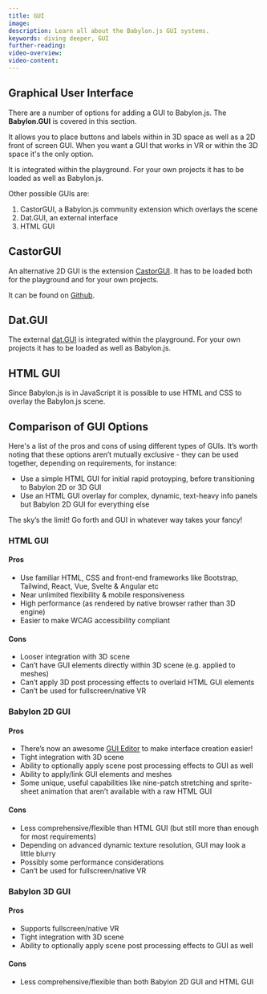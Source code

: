 ```yaml
---
title: GUI
image: 
description: Learn all about the Babylon.js GUI systems.
keywords: diving deeper, GUI
further-reading:
video-overview:
video-content:
---
```


## Graphical User Interface

There are a number of options for adding a GUI to Babylon.js. The **Babylon.GUI** is covered in this section.

It allows you to place buttons and labels within in 3D space as well as a 2D front of screen GUI.
When you want a GUI that works in VR or within the 3D space it's the only option.

It is integrated within the playground. For your own projects it has to be loaded as well as Babylon.js.

<Playground id="#NGS9AU" title="Simple GUI Slider Example" description="Simple example of adding a GUI slider to your scene." image="/img/playgroundsAndNMEs/divingDeeperGUI1.jpg"/>

Other possible GUIs are:
1. CastorGUI, a Babylon.js community extension which overlays the scene
1. Dat.GUI, an external interface
3. HTML GUI


## CastorGUI

An alternative 2D GUI is the extension [CastorGUI](/extensions/castorGUI). It has to be loaded both for the playground and for your own projects.

It can be found on [Github](https://github.com/dad72/CastorGUI).

<Playground id="#S34THY#14" title="CastorGUI Example" description="Simple example of using the CastorGUI system in your scene." image="/img/playgroundsAndNMEs/divingDeeperGUI2.jpg"/>

## Dat.GUI

The external [dat.GUI](https://github.com/dataarts/dat.gui) is integrated within the playground. For your own projects it has to be loaded as well as Babylon.js.

<Playground id="#NGS9AU#1" title="dat.GUI Example" description="Simple example of using the dat.GUI system in your scene." image="/img/playgroundsAndNMEs/divingDeeperGUI3.jpg"/>

## HTML GUI

Since Babylon.js is in JavaScript it is possible to use HTML and CSS to overlay the Babylon.js scene.

<Playground id="#1AHPN5" title="HTML GUI Example" description="Simple example of using HTML GUI elements in your scene." image="/img/playgroundsAndNMEs/divingDeeperGUI4.jpg"/>

## Comparison of GUI Options

Here's a list of the pros and cons of using different types of GUIs. It’s worth noting that these options aren’t mutually exclusive - they can be used together, depending on requirements, for instance:

* Use a simple HTML GUI for initial rapid protoyping, before transitioning to Babylon 2D or 3D GUI
* Use an HTML GUI overlay for complex, dynamic, text-heavy info panels but Babylon 2D GUI for everything else

The sky’s the limit! Go forth and GUI in whatever way takes your fancy!


### HTML GUI

#### Pros

* Use familiar HTML, CSS and front-end frameworks like Bootstrap, Tailwind, React, Vue, Svelte & Angular etc
* Near unlimited flexibility & mobile responsiveness
* High performance (as rendered by native browser rather than 3D engine)
* Easier to make WCAG accessibility compliant

#### Cons

* Looser integration with 3D scene
* Can’t have GUI elements directly within 3D scene (e.g. applied to meshes)
* Can’t apply 3D post processing effects to overlaid HTML GUI elements
* Can’t be used for fullscreen/native VR

### Babylon 2D GUI

#### Pros

* There’s now an awesome [GUI Editor](/toolsAndResources/tools/guiEditor) to make interface creation easier!
* Tight integration with 3D scene
* Ability to optionally apply scene post processing effects to GUI as well
* Ability to apply/link GUI elements and meshes
* Some unique, useful capabilities like nine-patch stretching and sprite-sheet animation that aren’t available with a raw HTML GUI

#### Cons

* Less comprehensive/flexible than HTML GUI (but still more than enough for most requirements)
* Depending on advanced dynamic texture resolution, GUI may look a little blurry
* Possibly some performance considerations
* Can’t be used for fullscreen/native VR

### Babylon 3D GUI

#### Pros

* Supports fullscreen/native VR
* Tight integration with 3D scene
* Ability to optionally apply scene post processing effects to GUI as well

#### Cons

* Less comprehensive/flexible than both Babylon 2D GUI and HTML GUI